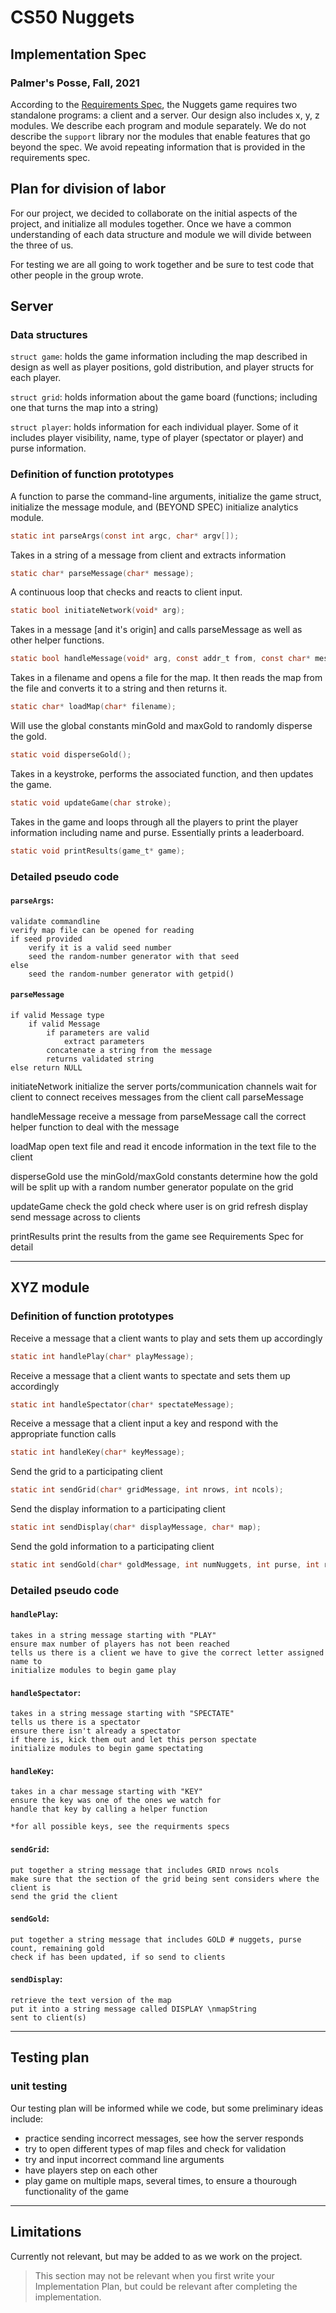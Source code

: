 # CS50 Nuggets
## Implementation Spec
### Palmer's Posse, Fall, 2021



According to the [Requirements Spec](REQUIREMENTS.md), the Nuggets game requires two standalone programs: a client and a server.
Our design also includes x, y, z modules.
We describe each program and module separately.
We do not describe the `support` library nor the modules that enable features that go beyond the spec.
We avoid repeating information that is provided in the requirements spec.

## Plan for division of labor

For our project, we decided to collaborate on the initial aspects of the project, and initialize all modules together. Once we have a common understanding of each data structure and module we will divide between the three of us. 

For testing we are all going to work together and be sure to test code that other people in the group wrote. 

## Server

### Data structures
`struct game`: holds the game information including the map described in design as well as player positions, gold distribution, and player structs for each player. 

 `struct grid`: holds information about the game board (functions; including one that turns the map into a string)

 `struct player`: holds information for each individual player. Some of it includes player visibility, name, type of player (spectator or player) and purse information. 


### Definition of function prototypes

A function to parse the command-line arguments, initialize the game struct, initialize the message module, and (BEYOND SPEC) initialize analytics module.

```c
static int parseArgs(const int argc, char* argv[]);
```

Takes in a string of a message from client and extracts information 

```c
static char* parseMessage(char* message);
```

A continuous loop that checks and reacts to client input. 

```c
static bool initiateNetwork(void* arg);
```

Takes in a message [and it's origin] and calls parseMessage as well as other helper functions. 

```c
static bool handleMessage(void* arg, const addr_t from, const char* message);
```
Takes in a filename and opens a file for the map. It then reads the map from the file and converts it to a string and then returns it. 
```c
static char* loadMap(char* filename);
```

Will use the global constants minGold and maxGold to randomly disperse the gold. 

```c
static void disperseGold();
```
Takes in a keystroke, performs the associated  function, and then updates the game. 

```c
static void updateGame(char stroke);
```
Takes in the game and loops through all the players to print the player information including name and purse. Essentially prints a leaderboard. 
```c
static void printResults(game_t* game);
```



### Detailed pseudo code

#### `parseArgs`:

	validate commandline
	verify map file can be opened for reading
	if seed provided
		verify it is a valid seed number
		seed the random-number generator with that seed
	else
		seed the random-number generator with getpid()

#### `parseMessage`

	if valid Message type 
		if valid Message
			if parameters are valid
				extract parameters 
			concatenate a string from the message
			returns validated string
	else return NULL
	

initiateNetwork
	initialize the server ports/communication channels
	wait for client to connect
	receives messages from the client
	call parseMessage

handleMessage
	receive a message from parseMessage
	call the correct helper function to deal with the message

loadMap
	open text file and read it
	encode information in the text file to the client

disperseGold
	use the minGold/maxGold constants
	determine how the gold will be split up with a random number generator 
	populate on the grid

updateGame
	check the gold
	check where user is on grid
	refresh display
	send message across to clients

printResults
	print the results from the game
	see Requirements Spec for detail

---

## XYZ module

### Definition of function prototypes
Receive a message that a client wants to play and sets them up accordingly

```c
static int handlePlay(char* playMessage);
```

Receive a message that a client wants to spectate and sets them up accordingly

```c
static int handleSpectator(char* spectateMessage);
```

Receive a message that a client input a key and respond with the appropriate function calls

```c
static int handleKey(char* keyMessage);
```

Send the grid to a participating client

```c
static int sendGrid(char* gridMessage, int nrows, int ncols);
```

Send the display information to a participating client

```c
static int sendDisplay(char* displayMessage, char* map);
```

Send the gold information to a participating client

```c
static int sendGold(char* goldMessage, int numNuggets, int purse, int remaining);
```

### Detailed pseudo code
#### `handlePlay`:
	takes in a string message starting with "PLAY"
	ensure max number of players has not been reached
	tells us there is a client we have to give the correct letter assigned name to
	initialize modules to begin game play

#### `handleSpectator`:
	takes in a string message starting with "SPECTATE"
	tells us there is a spectator
	ensure there isn't already a spectator
	if there is, kick them out and let this person spectate
	initialize modules to begin game spectating

#### `handleKey`:
	takes in a char message starting with "KEY"
	ensure the key was one of the ones we watch for
	handle that key by calling a helper function

	*for all possible keys, see the requirments specs

#### `sendGrid`:
	put together a string message that includes GRID nrows ncols
	make sure that the section of the grid being sent considers where the client is
	send the grid the client

#### `sendGold`:
	put together a string message that includes GOLD # nuggets, purse count, remaining gold
	check if has been updated, if so send to clients

#### `sendDisplay`:
	retrieve the text version of the map
	put it into a string message called DISPLAY \nmapString
	sent to client(s)

---

## Testing plan

### unit testing

Our testing plan will be informed while we code, but some preliminary ideas include:
 - practice sending incorrect messages, see how the server responds
 - try to open different types of map files and check for validation
 - try and input incorrect command line arguments
 - have players step on each other
 - play game on multiple maps, several times, to ensure a thourough functionality of the game

---

## Limitations
Currently not relevant, but may be added to as we work on the project.

> This section may not be relevant when you first write your Implementation Plan, but could be relevant after completing the implementation.
